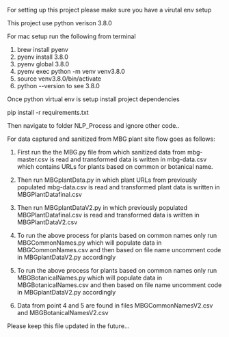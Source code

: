 For setting up this project please make sure you have a virutal env setup

This project use python verison 3.8.0


For mac setup run the following from terminal
1. brew install pyenv
2. pyenv install 3.8.0
3. pyenv global 3.8.0
4. pyenv exec python -m venv venv3.8.0
5. source venv3.8.0/bin/activate
6. python --version to see 3.8.0

Once python virtual env is setup install project dependencies 

pip install -r requirements.txt 

Then navigate to folder NLP_Process and ignore other code..

For data captured and sanitized from MBG plant site flow goes as follows:

1. First run the the MBG.py file from which sanitized data from mbg-master.csv is read and transformed data is written in mbg-data.csv which contains URLs for plants based on common or botanical name.

2. Then run MBGplantData.py in which plant URLs from previously populated mbg-data.csv is read and transformed plant data is written in MBGPlantDatafinal.csv

3. Then run MBGplantDataV2.py in which previously populated MBGPlantDatafinal.csv is read and transformed data is written in MBGPlantDataV2.csv

4. To run the above process for plants based on common names only run MBGCommonNames.py which will populate data in MBGCommonNames.csv and then based on file name uncomment code in MBGplantDataV2.py accordingly

5. To run the above process for plants based on common names only run MBGBotanicalNames.py which will populate data in MBGBotanicalNames.csv and then based on file name uncomment code in MBGplantDataV2.py accordingly

6. Data from point 4 and 5 are found in files MBGCommonNamesV2.csv and MBGBotanicalNamesV2.csv


Please keep this file updated in the future...
